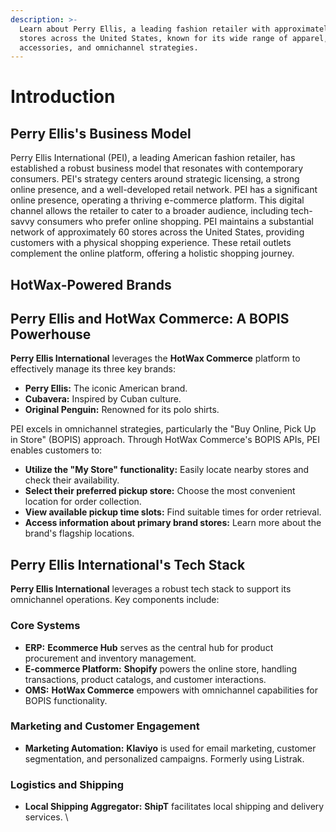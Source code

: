 ```yaml
---
description: >-
  Learn about Perry Ellis, a leading fashion retailer with approximately 60
  stores across the United States, known for its wide range of apparel,
  accessories, and omnichannel strategies.
---
```


# Introduction

## Perry Ellis's Business Model

Perry Ellis International (PEI), a leading American fashion retailer, has established a robust business model that resonates with contemporary consumers. PEI's strategy centers around strategic licensing, a strong online presence, and a well-developed retail network. PEI has a significant online presence, operating a thriving e-commerce platform. This digital channel allows the retailer to cater to a broader audience, including tech-savvy consumers who prefer online shopping. PEI maintains a substantial network of approximately 60 stores across the United States, providing customers with a physical shopping experience. These retail outlets complement the online platform, offering a holistic shopping journey.

## HotWax-Powered Brands

## Perry Ellis and HotWax Commerce: A BOPIS Powerhouse

**Perry Ellis International** leverages the **HotWax Commerce** platform to effectively manage its three key brands:

* **Perry Ellis:** The iconic American brand.
* **Cubavera:** Inspired by Cuban culture.
* **Original Penguin:** Renowned for its polo shirts.

PEI excels in omnichannel strategies, particularly the "Buy Online, Pick Up in Store" (BOPIS) approach. Through HotWax Commerce's BOPIS APIs, PEI enables customers to:

* **Utilize the "My Store" functionality:** Easily locate nearby stores and check their availability.
* **Select their preferred pickup store:** Choose the most convenient location for order collection.
* **View available pickup time slots:** Find suitable times for order retrieval.
* **Access information about primary brand stores:** Learn more about the brand's flagship locations.

## Perry Ellis International's Tech Stack

**Perry Ellis International** leverages a robust tech stack to support its omnichannel operations. Key components include:

### Core Systems
* **ERP:** **Ecommerce Hub** serves as the central hub for product procurement and inventory management.
* **E-commerce Platform:** **Shopify** powers the online store, handling transactions, product catalogs, and customer interactions.
* **OMS:** **HotWax Commerce** empowers with omnichannel capabilities for BOPIS functionality.

### Marketing and Customer Engagement
* **Marketing Automation:** **Klaviyo** is used for email marketing, customer segmentation, and personalized campaigns. Formerly using Listrak.

### Logistics and Shipping
* **Local Shipping Aggregator:** **ShipT** facilitates local shipping and delivery services.
\